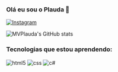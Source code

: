 ### Olá eu sou o Plauda 👋


[![Instagram](https://img.shields.io/badge/Instagram-E4405F?style=for-the-badge&logo=instagram&logoColor=white)](https://instagram.com/plaudaa)

![MVPlauda's GitHub stats](https://github-readme-stats.vercel.app/api?username=MVPlauda&show_icons=true&theme=radical)


### Tecnologias que estou aprendendo:


<div style="display: inline_block">
  <img align="center" alt="html5" src="https://img.shields.io/badge/HTML5-E34F26?style=for-the-badge&logo=html5&logoColor=white" />
  <img align="center" alt="css" src="https://img.shields.io/badge/CSS3-1572B6?style=for-the-badge&logo=css3&logoColor=white" />
  <img align="center" alt="c#" src="https://img.shields.io/badge/C%23-239120?style=for-the-badge&logo=c-sharp&logoColor=white" />
</div><br/>


